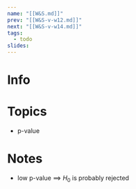 ```yaml
---
name: "[[W&S.md]]"
prev: "[[W&S-v-w12.md]]"
next: "[[W&S-v-w14.md]]"
tags:
  - todo
slides:
---
```



# Info


# Topics
- p-value


# Notes
- low p-value $\implies$ $H_{0}$ is probably rejected
